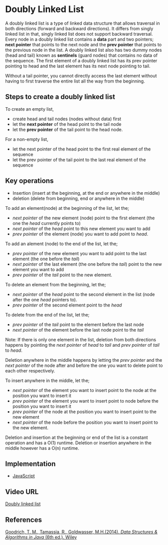 # Doubly Linked List

A doubly linked list is a type of linked data structure that allows traversal in both directions (forward and backward directions). 
It differs from singly linked list in that, singly linked list does not support backward traversal. 
Every node in a doubly linked list contains a **data** part and two pointers; **next pointer** that points to the next node and the **prev pointer** that points to the previous node in the list. 
A doubly linked list also has two dummy nodes (head and tail) known as **sentinels** (guard nodes) that contains no data of the sequence. 
The first element of a doubly linked list has its prev pointer pointing to head and the last element has its next node pointing to tail. 

Without a tail pointer, you cannot directly access the last element without having to first traverse the entire list all the way from the beginning. 

## Steps to create a doubly linked list
To create an empty list,
- create head and tail nodes (nodes without data) first
- let the **next pointer** of the head point to the tail node
- let the **prev pointer** of the tail point to the head node.

For a non-empty list,
- let the next pointer of the head point to the first real element of the sequence
- let the prev pointer of the tail point to the last real element of the sequence

## Key operations
- Insertion (insert at the beginning, at the end or anywhere in the middle)
- deletion (delete from beginning, end or anywhere in the middle)

To add an element(node) at the beginning of the list, let the;
- *next pointer* of the new element (node) point to the first element (the one the *head* currently points to)
- *next pointer* of the *head* point to this new element you want to add
- *prev pointer* of the element (node) you want to add point to *head*.

To add an alement (node) to the end of the list, let the;
- *prev pointer* of the new element you want to add point to the last element (the one before the *tail*)
- *next pointer* of the last element (the one before the *tail*) point to the new element you want to add
- *prev pointer* of the *tail* point to the new element.

To delete an element from the beginning, let the;
- *next pointer* of the *head* point to the second element in the list (node after the one *head* pointers to). 
- *prev pointer* of the second element point to the *head*
 

To delete from the end of the list, let the;
- *prev pointer* of the *tail* point to the element before the last node
- *next pointer* of the element before the last node point to the *tail*

Note: If there is only one element in the list, deletion from both directions happens by pointing the *next pointer* of *head* to *tail* and *prev pointer* of *tail* to *head*. 

Deletion anywhere in the middle happens by letting the *prev pointer* and the *next pointer* of the node after and before the one you want to delete point to each other respectively.

To insert anywhere in the middle, let the;
- *next pointer* of the element you want to insert point to the node at the position you want to insert it
- *prev pointer* of the element you want to insert point to node before the position you want to insert it
- *prev pointer* of the node at the position you want to insert point to the new element
- *next pointer* of the node before the position you want to insert point to the new element.

Deletion and insertion at the beginning or end of the list is a constant operation and has a O(1) runtime. Deletion or insertion anywhere in the middle however has a O(n) runtime. 


## Implementation

- [JavaScript](../../../algorithms/Javascript/linked-lists/doubly.js)

## Video URL

[Doubly linked list](https://www.youtube.com/watch?v=nquQ_fYGGA4)


## References

[Goodrich, T. M., Tamassia, R., Goldwasser, M.H.(2014). *Data Structures & Algorithms in Java* (6th ed.). Wiley](https://www.wiley.com/en-us/Data+Structures+and+Algorithms+in+Java,+6th+Edition-p-9781118771334)
